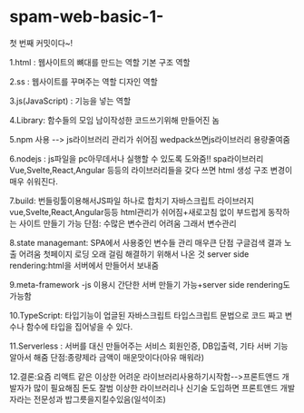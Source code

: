 # spam-web-basic-1-

첫 번째 커밋이다~!

1.html : 웹사이트의 뼈대를 만드는 역할 기본 구조 역할

2.ss : 웹사이트를 꾸며주는 역할  디자인 역할

3.js(JavaScript) : 기능을 넣는 역할

4.Library: 함수들의 모임 남이작성한 코드쓰기위해 만들어진 놈


5.npm 사용 --> js라이브러리 관리가 쉬어짐 wedpack쓰면js라이브러리 용량줄여줌

6.nodejs : js파일을 pc아무데서나 실행할 수 있도록 도와줌!!
spa라이브러리 Vue,Svelte,React,Angular 등등의 라이브러리들을 갖다 쓰면 html 생성 구조 변경이 매우 쉬워진다.

7.build:
번들링툴이용해서JS파일 하나로 합치기 
자바스크립트 라이브러지 vue,Svelte,React,Angular등등 html관리가 쉬어짐+새로고침 없이 부드럽게 동작하는 사이트 만들기 가능 단점: 수많은 변수관리 어려움 그래서 변수관리 

8.state managemant: SPA에서 사용중인 변수들 관리 
매우큰 단점 구글검색 결과 노출 어려움 첫페이지 로딩 오래 걸림
해결하기 위해서 나온 것 server side rendering:html을 서버에서 만들어서 보내줌

9.meta-framework -js 이용시 간단한 서버 만들기 가능+server side rendering도가능함

10.TypeScript: 타입기능이 업글된 자바스크립트
타입스크립트 문법으로 코드 짜고 변수나 함수에 타입을 집어넣을 수 있다.

11.Serverless : 서버를 대신 만들어주는 서비스 회원인증, DB입출력, 기타 서버 기능 알아서 해줌
단점:종량제라 금액이 매운맛이다(아유 매워라)

12.결론:요즘 리액트 같은 이상한 어려운 라이브러리사용하기시작함-->프론트앤드 개발자가 많이 필요해짐 돈도 잘범 이상한 라이브러리나 신기술 도입하면 프론트앤드 개발자라는 전문성과 밥그릇을지킬수있음(일석이조)
